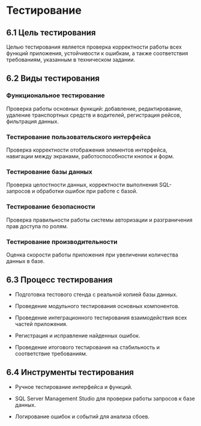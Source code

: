 # Тестирование
## 6.1 Цель тестирования
Целью тестирования является проверка корректности работы всех функций приложения, устойчивости к ошибкам, а также соответствия требованиям, указанным в техническом задании.

## 6.2 Виды тестирования
### Функциональное тестирование
Проверка работы основных функций: добавление, редактирование, удаление транспортных средств и водителей, регистрация рейсов, фильтрация данных.

### Тестирование пользовательского интерфейса
Проверка корректности отображения элементов интерфейса, навигации между экранами, работоспособности кнопок и форм.

### Тестирование базы данных
Проверка целостности данных, корректности выполнения SQL-запросов и обработки ошибок при работе с базой.

### Тестирование безопасности
Проверка правильности работы системы авторизации и разграничения прав доступа по ролям.

### Тестирование производительности
Оценка скорости работы приложения при увеличении количества данных в базе.

## 6.3 Процесс тестирования
* Подготовка тестового стенда с реальной копией базы данных.

* Проведение модульного тестирования основных компонентов.

* Проведение интеграционного тестирования взаимодействия всех частей приложения.

* Регистрация и исправление найденных ошибок.

* Проведение итогового тестирования на стабильность и соответствие требованиям.

## 6.4 Инструменты тестирования
* Ручное тестирование интерфейса и функций.

* SQL Server Management Studio для проверки работы запросов к базе данных.

* Логирование ошибок и событий для анализа сбоев.
